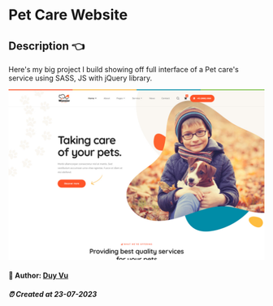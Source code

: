 # Pet Care Website

##  Description 👈

Here's my big project I build showing off full interface of a Pet care's service using SASS, JS with jQuery library.

<img src="./assets/imgs/screenshot.jpg" alt="screenshot" />


#### 🐳 Author: [Duy Vu](https://github.com/duyvuxx)

##### ⏰ Created at 23-07-2023
